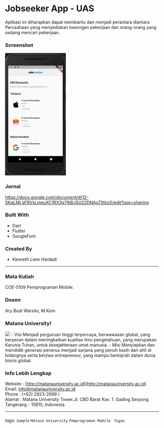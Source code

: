 # Jobseeker App - UAS
Aplikasi ini diharapkan dapat membantu dan menjadi perantara diantara Perusahaan yang menyediakan lowongan pekerjaan dan orang-orang yang sedang mencari pekerjaan.
### Screenshot
<img src="ss.png?raw=true" height=400px/>

### Jurnal
https://docs.google.com/document/d/12-SKaLMLgFRVsLmeuXC1RX3g79iBJSU22DNAs73tbz0/edit?usp=sharing

### Built With
- Dart
- Flutter
- GoogleFont

### Created By
- Kenneth Liem Hardadi
---
### Mata Kuliah 
COE-5109 Pemprograman Mobile. 
### Dosen
Ary Budi Warsito, M.Kom
### Matana University!
<img src="http://matanauniversity.ac.id/website_lama/images/footer/Logo_mu_foot.png" />
- Visi 
Menjadi perguruan tinggi terpercaya, berwawasan global, yang berperan dalam meningkatkan kualitas ilmu pengetahuan, yang merupakan Karunia Tuhan, untuk kesejahteraan umat manusia.
- Misi 
Menyiapkan dan mendidik generasi penerus menjadi sarjana yang penuh kasih dan ahli di bidangnya serta berjiwa entrepreneur, yang mampu berkiprah dalam dunia bisnis global.

### Info Lebih Lengkap
Website : [http://matanauniversity.ac.id](http://matanauniversity.ac.id)  
Email: [info@matanauniversity.ac.id](mailto:info@matanauniversity.ac.id)  
Phone : (+62) 2923-2999 )  
Alamat : Matana University Tower.Jl. CBD Barat Kav. 1. Gading Serpong Tangerang - 15810, Indonesia.

---

###### tags: `Sample` `Matana University` `Pemprograman Mobile ` `Tugas` 
